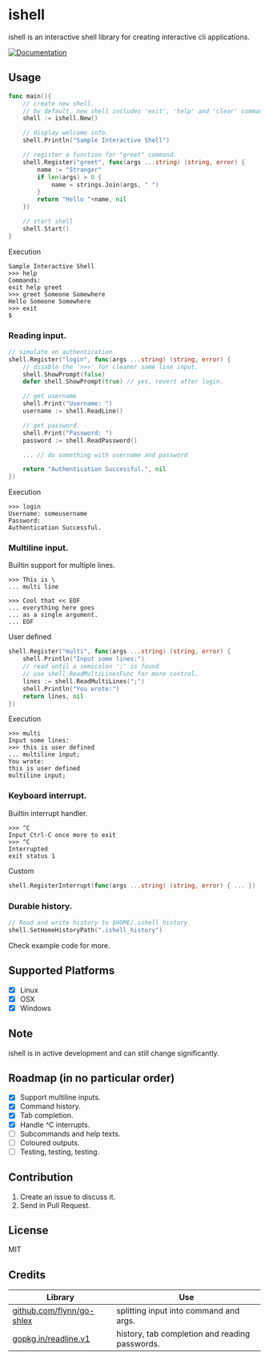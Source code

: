 # ishell
ishell is an interactive shell library for creating interactive cli applications.

[![Documentation](https://img.shields.io/badge/godoc-reference-blue.svg?style=flat-square)](https://godoc.org/github.com/pkorotkov/ishell)

## Usage

```go
func main(){
    // create new shell.
    // by default, new shell includes 'exit', 'help' and 'clear' commands.
    shell := ishell.New()

	// display welcome info.
	shell.Println("Sample Interactive Shell")

	// register a function for "greet" command.
    shell.Register("greet", func(args ...string) (string, error) {
        name := "Stranger"
        if len(args) > 0 {
            name = strings.Join(args, " ")
        }
		return "Hello "+name, nil
	})

	// start shell
	shell.Start()
}
```
Execution
```
Sample Interactive Shell
>>> help
Commands:
exit help greet
>>> greet Someone Somewhere
Hello Someone Somewhere
>>> exit
$
```

### Reading input.
```go
// simulate an authentication
shell.Register("login", func(args ...string) (string, error) {
	// disable the '>>>' for cleaner same line input.
	shell.ShowPrompt(false)
	defer shell.ShowPrompt(true) // yes, revert after login.

    // get username
	shell.Print("Username: ")
	username := shell.ReadLine()

    // get password.
	shell.Print("Password: ")
	password := shell.ReadPassword()

	... // do something with username and password

    return "Authentication Successful.", nil
})
```
Execution
```
>>> login
Username: someusername
Password:
Authentication Successful.
```

### Multiline input.
Builtin support for multiple lines.
```
>>> This is \
... multi line

>>> Cool that << EOF
... everything here goes
... as a single argument. 
... EOF
```
User defined
```go
shell.Register("multi", func(args ...string) (string, error) {
	shell.Println("Input some lines:")
	// read until a semicolon ';' is found
	// use shell.ReadMultiLinesFunc for more control.
	lines := shell.ReadMultiLines(";")
	shell.Println("You wrote:")
	return lines, nil
})
```
Execution
```
>>> multi
Input some lines:
>>> this is user defined 
... multiline input;
You wrote:
this is user defined
multiline input;
```
### Keyboard interrupt.
Builtin interrupt handler.
```
>>> ^C
Input Ctrl-C once more to exit
>>> ^C
Interrupted
exit status 1
```
Custom
```go
shell.RegisterInterrupt(func(args ...string) (string, error) { ... })
```

### Durable history.
```go
// Read and write history to $HOME/.ishell_history
shell.SetHomeHistoryPath(".ishell_history")
```

Check example code for more.

## Supported Platforms
* [x] Linux
* [x] OSX
* [x] Windows

## Note
ishell is in active development and can still change significantly.

## Roadmap (in no particular order)
* [x] Support multiline inputs.
* [x] Command history.
* [x] Tab completion.
* [x] Handle ^C interrupts.
* [ ] Subcommands and help texts.
* [ ] Coloured outputs.
* [ ] Testing, testing, testing.

## Contribution
1. Create an issue to discuss it.
2. Send in Pull Request.

## License
MIT

## Credits
Library | Use
------- | -----
[github.com/flynn/go-shlex](http://github.com/flynn/go-shlex) | splitting input into command and args.
[gopkg.in/readline.v1](http://gopkg.in/readline.v1) | history, tab completion and reading passwords.
